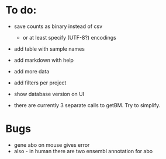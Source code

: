 # To do:

- save counts as binary instead of csv
  - or at least specify (UTF-8?) encodings

- add table with sample names

- add markdown with help

- add more data

- add filters per project

- show database version on UI

- there are currently 3 separate calls to getBM. Try to simplify.


# Bugs
- gene abo on mouse gives error
- also - in human there are two ensembl annotation for abo
